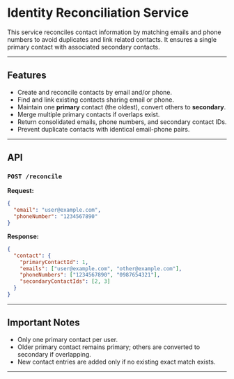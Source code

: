 # Identity Reconciliation Service

This service reconciles contact information by matching emails and phone numbers to avoid duplicates and link related contacts. It ensures a single primary contact with associated secondary contacts.

---

## Features

* Create and reconcile contacts by email and/or phone.
* Find and link existing contacts sharing email or phone.
* Maintain one **primary** contact (the oldest), convert others to **secondary**.
* Merge multiple primary contacts if overlaps exist.
* Return consolidated emails, phone numbers, and secondary contact IDs.
* Prevent duplicate contacts with identical email-phone pairs.

---

## API

### `POST /reconcile`

**Request:**

```json
{
  "email": "user@example.com",
  "phoneNumber": "1234567890"
}
```

**Response:**

```json
{
  "contact": {
    "primaryContactId": 1,
    "emails": ["user@example.com", "other@example.com"],
    "phoneNumbers": ["1234567890", "0987654321"],
    "secondaryContactIds": [2, 3]
  }
}
```

---

## Important Notes

* Only one primary contact per user.
* Older primary contact remains primary; others are converted to secondary if overlapping.
* New contact entries are added only if no existing exact match exists.

---

